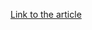 [Link to the article](https://ti.qianxin.com/blog/articles/analysis-of-the-attack-activities-of-patchwork-using-the-documents-of-relevant-government-agencies-inpakistan-as-bait)
